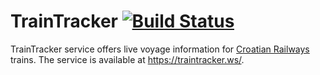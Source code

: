 # TrainTracker [![Build Status](https://travis-ci.org/vpavic/traintracker.svg?branch=master)](https://travis-ci.org/vpavic/traintracker)

TrainTracker service offers live voyage information for [Croatian Railways](http://www.hzpp.hr/en) trains. The service is available at https://traintracker.ws/.
